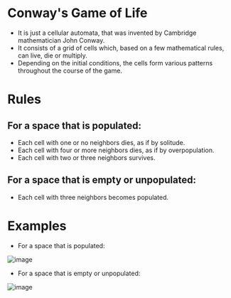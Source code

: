# Conway's Game of Life
- It is just  a cellular automata, that was invented by Cambridge mathematician John Conway.
- It consists of a grid of cells which, based on a few mathematical rules, can live, die or multiply.
- Depending on the initial conditions, the cells form various patterns throughout the course of the game.

# Rules
## For a space that is populated: 
- Each cell with one or no neighbors dies, as if by solitude.
- Each cell with four or more neighbors dies, as if by overpopulation.
- Each cell with two or three neighbors survives.

## For a space that is empty or unpopulated:
- Each cell with three neighbors becomes populated.

# Examples
- For a space that is populated:
  
 ![image](https://github.com/spiderocta/game-of-life/assets/103882018/6ec2ba41-e983-47d9-8158-bcae182a5990)

- For a space that is empty or unpopulated:
  
 ![image](https://github.com/spiderocta/game-of-life/assets/103882018/36f4ce96-d811-4e8e-a8b4-bcadc1ca1b2f)


